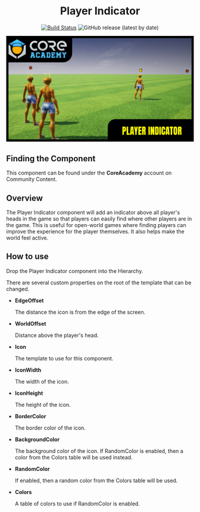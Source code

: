 <div align="center">

# Player Indicator

[![Build Status](https://github.com/ManticoreGamesInc/Bootcamp-Player-Indicator/workflows/CI/badge.svg)](https://github.com/ManticoreGamesInc/Bootcamp-Player-Indicator/actions/workflows/ci.yml?query=workflow%3ACI%29)
![GitHub release (latest by date)](https://img.shields.io/github/v/release/ManticoreGamesInc/Bootcamp-Player-Indicator?style=plastic)

![Preview](/Screenshots/Main.png)

</div>

## Finding the Component

This component can be found under the **CoreAcademy** account on Community Content.

## Overview

The Player Indicator component will add an indicator above all player's heads in the game so that players can easily find where other players are in the game. This is useful for open-world games where finding players can improve the experience for the player themselves. It also helps make the world feel active.

## How to use

Drop the Player Indicator component into the Hierarchy.

There are several custom properties on the root of the template that can be changed.

- **EdgeOffset**

	The distance the icon is from the edge of the screen.

- **WorldOffset**

	Distance above the player's head.

- **Icon**

	The template to use for this component.

- **IconWidth**

	The width of the icon.

- **IconHeight**

	The height of the icon.

- **BorderColor**

	The border color of the icon.

- **BackgroundColor**

	The background color of the icon. If RandomColor is enabled, then a color from the Colors table will be used instead.

- **RandomColor**

	If enabled, then a random color from the Colors table will be used.

- **Colors**

	A table of colors to use if RandomColor is enabled.
